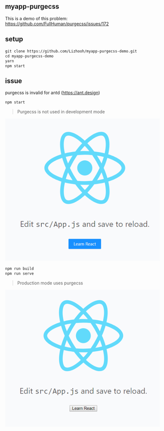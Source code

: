 ## myapp-purgecss
This is a demo of this problem: https://github.com/FullHuman/purgecss/issues/172

## setup

```base
git clone https://github.com/Lizhooh/myapp-purgecss-demo.git
cd myapp-purgecss-demo
yarn
npm start
```

## issue
purgecss is invalid for antd (https://ant.design)

```js
npm start
```

> Purgecss is not used in development mode

![](./assets/20200524180112.png)

```js
npm run build
npm run serve
```

> Production mode uses purgecss

![](./assets/20200524180057.png)

